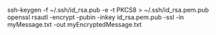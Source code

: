 ssh-keygen -f ~/.ssh/id_rsa.pub -e -t PKCS8 > ~/.ssh/id_rsa.pem.pub
openssl rsautl -encrypt -pubin -inkey id_rsa.pem.pub -ssl -in myMessage.txt -out myEncryptedMessage.txt